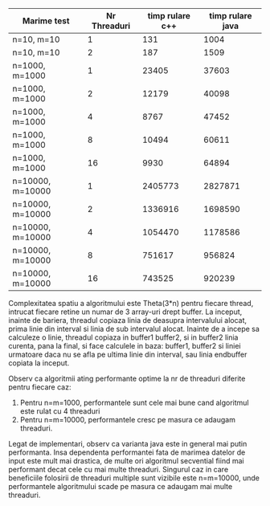 | Marime test       |  Nr Threaduri  |  timp rulare c++  |  timp rulare java |
| ----------------- | -------------- | ----------------- | ----------------- |
| n=10, m=10        |  1             |  131              |  1004             |
| n=10, m=10        |  2             |  187              |  1509             |
| n=1000, m=1000    |  1             |  23405            |  37603            |
| n=1000, m=1000    |  2             |  12179            |  40098            |
| n=1000, m=1000    |  4             |  8767             |  47452            |
| n=1000, m=1000    |  8             |  10494            |  60611            |
| n=1000, m=1000    |  16            |  9930             |  64894            |
| n=10000, m=10000  |  1             |  2405773          |  2827871          |
| n=10000, m=10000  |  2             |  1336916          |  1698590          |
| n=10000, m=10000  |  4             |  1054470          |  1178586          |
| n=10000, m=10000  |  8             |  751617           |  956824           |
| n=10000, m=10000  |  16            |  743525           |  920239           |

Complexitatea spatiu a algoritmului este Theta(3*n) pentru fiecare thread, intrucat fiecare retine un numar de 3 array-uri drept buffer.
La inceput, inainte de bariera, threadul copiaza linia de deasupra intervalului alocat, prima linie din interval si linia de sub intervalul alocat.
Inainte de a incepe sa calculeze o linie, threadul copiaza in buffer1 buffer2, si in buffer2 linia curenta, pana la final, si face calculele in baza:
buffer1, buffer2 si liniei urmatoare daca nu se afla pe ultima linie din interval, sau linia endbuffer copiata la inceput.

Observ ca algoritmii ating performante optime la nr de threaduri diferite pentru fiecare caz:
1. Pentru n=m=1000, performantele sunt cele mai bune cand algoritmul este rulat cu 4 threaduri
2. Pentru n=m=10000, performantele cresc pe masura ce adaugam threaduri.

Legat de implementari, observ ca varianta java este in general mai putin performanta. 
Insa dependenta performantei fata de marimea datelor de input este mult mai drastica, de multe ori algoritmul secvential fiind mai performant decat cele cu mai multe threaduri. 
Singurul caz in care beneficiile folosirii de threaduri multiple sunt vizibile este n=m=10000, unde performantele algoritmului scade pe masura ce adaugam mai multe threaduri.
